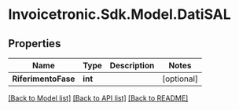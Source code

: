 # Invoicetronic.Sdk.Model.DatiSAL

## Properties

Name | Type | Description | Notes
------------ | ------------- | ------------- | -------------
**RiferimentoFase** | **int** |  | [optional] 

[[Back to Model list]](../README.md#documentation-for-models) [[Back to API list]](../README.md#documentation-for-api-endpoints) [[Back to README]](../README.md)

